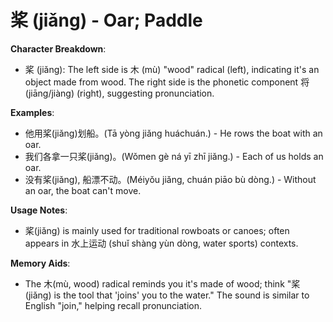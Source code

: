 # **桨 (jiǎng) - Oar; Paddle**

**Character Breakdown**:  
- 桨 (jiǎng): The left side is 木 (mù) "wood" radical (left), indicating it's an object made from wood. The right side is the phonetic component 将 (jiāng/jiàng) (right), suggesting pronunciation.

**Examples**:  
- 他用桨(jiǎng)划船。(Tā yòng jiǎng huáchuán.) - He rows the boat with an oar.  
- 我们各拿一只桨(jiǎng)。(Wǒmen gè ná yī zhī jiǎng.) - Each of us holds an oar.  
- 没有桨(jiǎng), 船漂不动。(Méiyǒu jiǎng, chuán piāo bù dòng.) - Without an oar, the boat can't move.

**Usage Notes**:  
- 桨(jiǎng) is mainly used for traditional rowboats or canoes; often appears in 水上运动 (shuǐ shàng yùn dòng, water sports) contexts.

**Memory Aids**:  
- The 木(mù, wood) radical reminds you it's made of wood; think "桨(jiǎng) is the tool that 'joins' you to the water." The sound is similar to English "join," helping recall pronunciation.